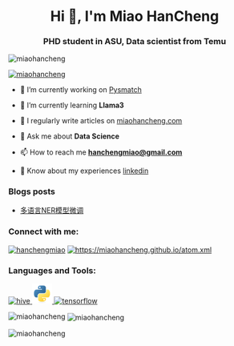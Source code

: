 <h1 align="center">Hi 👋, I'm Miao HanCheng</h1>
<h3 align="center">PHD student in ASU, Data scientist from Temu</h3>

<p align="left"> <img src="https://komarev.com/ghpvc/?username=miaohancheng&label=Profile%20views&color=0e75b6&style=flat" alt="miaohancheng" /> </p>

<p align="left"> <a href="https://github.com/ryo-ma/github-profile-trophy"><img src="https://github-profile-trophy.vercel.app/?username=miaohancheng" alt="miaohancheng" /></a> </p>

- 🔭 I’m currently working on [Pysmatch](https://github.com/miaohancheng/pysmatch)

- 🌱 I’m currently learning **Llama3**

- 📝 I regularly write articles on [miaohancheng.com](http://www.miaohancheng.com/)

- 💬 Ask me about **Data Science**

- 📫 How to reach me **hanchengmiao@gmail.com**

- 📄 Know about my experiences [linkedin](https://www.linkedin.com/in/hanchengmiao/)

### Blogs posts
<!-- BLOG-POST-LIST:START -->
- [多语言NER模型微调](https://miaohancheng.github.io/2024/11/29/%E5%A4%9A%E8%AF%AD%E8%A8%80NER%E6%A8%A1%E5%9E%8B%E5%BE%AE%E8%B0%83/)
<!-- BLOG-POST-LIST:END -->

<h3 align="left">Connect with me:</h3>
<p align="left">
<a href="https://linkedin.com/in/hanchengmiao" target="blank"><img align="center" src="https://raw.githubusercontent.com/rahuldkjain/github-profile-readme-generator/master/src/images/icons/Social/linked-in-alt.svg" alt="hanchengmiao" height="30" width="40" /></a>
<a href="/https://miaohancheng.github.io/atom.xml" target="blank"><img align="center" src="https://raw.githubusercontent.com/rahuldkjain/github-profile-readme-generator/master/src/images/icons/Social/rss.svg" alt="https://miaohancheng.github.io/atom.xml" height="30" width="40" /></a>
</p>

<h3 align="left">Languages and Tools:</h3>
<p align="left"> <a href="https://hive.apache.org/" target="_blank" rel="noreferrer"> <img src="https://www.vectorlogo.zone/logos/apache_hive/apache_hive-icon.svg" alt="hive" width="40" height="40"/> </a> <a href="https://www.python.org" target="_blank" rel="noreferrer"> <img src="https://raw.githubusercontent.com/devicons/devicon/master/icons/python/python-original.svg" alt="python" width="40" height="40"/> </a> <a href="https://www.tensorflow.org" target="_blank" rel="noreferrer"> <img src="https://www.vectorlogo.zone/logos/tensorflow/tensorflow-icon.svg" alt="tensorflow" width="40" height="40"/> </a> </p>

<p><img align="left" src="https://github-readme-stats.vercel.app/api/top-langs?username=miaohancheng&show_icons=true&locale=en&layout=compact" alt="miaohancheng" /></p>

<p>&nbsp;<img align="center" src="https://github-readme-stats.vercel.app/api?username=miaohancheng&show_icons=true&locale=en" alt="miaohancheng" /></p>

<p><img align="center" src="https://github-readme-streak-stats.herokuapp.com/?user=miaohancheng&" alt="miaohancheng" /></p>
